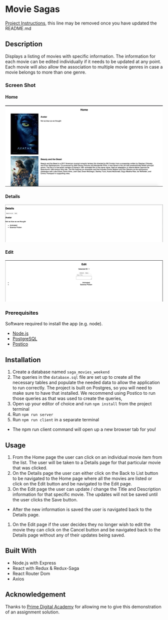 # Movie Sagas

[Project Instructions](./INSTRUCTIONS.md), this line may be removed once you have updated the README.md

## Description

Displays a listing of movies with specific information. The information for each movie can be edited individually if it needs to be updated at any point. Each movie will also allow the association to multiple movie genres in case a movie belongs to more than one genre.


### Screen Shot

#### Home

<img src="/wireframes/home.png" alt="Home Page" />

#### Details

<img src="/wireframes/details.png" alt="Details Page" />

#### Edit

<img src="/wireframes/edit.png" alt="Edit Page" />


### Prerequisites

Software required to install the app (e.g. node).

- [Node.js](https://github.com/nvm-sh/nvm)
- [PostgreSQL](https://wiki.postgresql.org/wiki/Homebrew)
- [Postico](https://eggerapps.at/postico/)

## Installation

1. Create a database named `saga_movies_weekend`
1. The queries in the `database.sql` file are set up to create all the necessary tables and populate the needed data to allow the application to run correctly. The project is built on Postgres, so you will need to make sure to have that installed. We recommend using Postico to run those queries as that was used to create the queries,
1. Open up your editor of choice and run `npm install` from the project terminal
1. Run `npm run server`
1. Run `npm run client` in a separate terminal
  - The npm run client command will open up a new browser tab for you!

## Usage

1. From the Home page the user can click on an individual movie item from the list. The user will be taken to a Details page for that particular movie that was clicked.
1. On the Details page the user can either click on the Back to List button to be navigated to the Home page where all the movies are listed or click on the Edit button and be navigated to the Edit page.
1. On the Edit page the user can update / change the Title and Description information for that specific movie. The updates will not be saved until the user clicks the Save button.
  - After the new information is saved the user is navigated back to the Details page.
1. On the Edit page if the user decides they no longer wish to edit the movie they can click on the Cancel button and be navigated back to the Details page without any of their updates being saved.

## Built With

- Node.js with Express
- React with Redux & Redux-Saga
- React Router Dom 
- Axios


## Acknowledgement

Thanks to [Prime Digital Academy](https://www.primeacademy.io/) for allowing me to give this demonstration of an assignment solution.